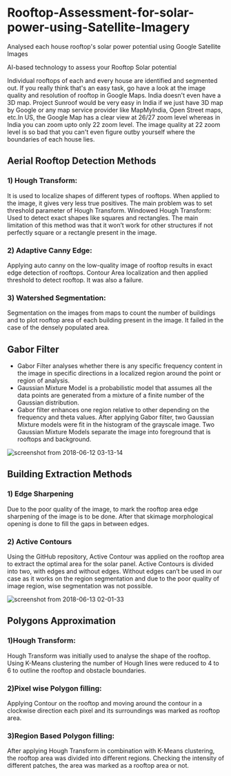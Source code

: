 # Rooftop-Assessment-for-solar-power-using-Satellite-Imagery
Analysed each house rooftop's solar power potential using Google Satellite Images

AI-based technology to assess your Rooftop Solar potential

Individual rooftops of each and every house are identified and segmented out. If you really think that's an easy task, go have a look at the image quality and resolution of rooftop in Google Maps. India doesn't even have a 3D map. Project Sunroof would be very easy in India if we just have 3D map by Google or any map service provider like MapMyIndia, Open Street maps, etc.In US, the Google Map has a clear view at 26/27 zoom level whereas in India you can zoom upto only 22 zoom level. The image quality at 22 zoom level is so bad that you can't even figure outby yourself where the boundaries of each house lies. 

## Aerial Rooftop Detection Methods
### 1) Hough Transform: 
It is used to localize shapes of different types of rooftops. When applied to the image, it gives very less true positives. The main problem was to set threshold parameter of Hough Transform. Windowed Hough Transform: Used to detect exact shapes like squares and rectangles. The main limitation of this method was that it won’t work for other structures if not perfectly
square or a rectangle present in the image.
### 2) Adaptive Canny Edge: 
Applying auto canny on the low-quality image of rooftop results in exact edge detection of rooftops.
Contour Area localization and then applied threshold to detect rooftop. It was also a failure.
### 3) Watershed Segmentation: 
Segmentation on the images from maps to count the number of buildings and to plot rooftop area of each building present in the image. It failed in the case of the densely populated area.

## Gabor Filter
* Gabor Filter analyses whether there is any specific frequency content in the image in specific directions in a localized region around the point or region of analysis.
* Gaussian Mixture Model is a probabilistic model that assumes all the data points are generated from a mixture of a finite number of the Gaussian distribution.
* Gabor filter enhances one region relative to other depending on the frequency and theta values. After applying Gabor filter, two Gaussian Mixture models were fit in the histogram of the grayscale image. Two Gaussian Mixture Models separate the image into foreground that is rooftops and background.

![screenshot from 2018-06-12 03-13-14](https://user-images.githubusercontent.com/22872200/41258653-94aeb85e-6dee-11e8-879e-a780f923dc32.png)


## Building Extraction Methods
### 1) Edge Sharpening
Due to the poor quality of the image, to mark the rooftop area edge sharpening of the image is to be done. After that skimage morphological opening is done to fill the gaps in between edges.
### 2) Active Contours
Using the GitHub repository, Active Contour was applied on the rooftop area to extract the optimal area for the solar panel. Active Contours is divided into two, with edges and without edges. Without edges can’t be used in our case as it works on the region segmentation and due to the poor quality of image region, wise segmentation was not possible.

![screenshot from 2018-06-13 02-01-33](https://user-images.githubusercontent.com/22872200/41315710-f0ce448c-6ead-11e8-8930-cebbc835dd02.png)

## Polygons Approximation
### 1)Hough Transform: 
Hough Transform was initially used to analyse the shape of the rooftop. Using K-Means clustering the number of Hough lines were reduced to 4 to 6 to outline the rooftop and obstacle boundaries.
### 2)Pixel wise Polygon filling: 
Applying Contour on the rooftop and moving around the contour in a clockwise direction each pixel and its surroundings was marked as rooftop area.
### 3)Region Based Polygon filling:
After applying Hough Transform in combination with K-Means clustering, the rooftop area was divided into different regions. Checking the intensity of different patches, the area was marked as a rooftop area or not. 
